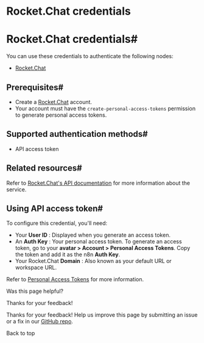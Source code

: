 # Rocket.Chat credentials

[ ](https://github.com/n8n-io/n8n-docs/edit/main/docs/integrations/builtin/credentials/rocketchat.md "Edit this page")

# Rocket.Chat credentials#

You can use these credentials to authenticate the following nodes:

  * [Rocket.Chat](../../app-nodes/n8n-nodes-base.rocketchat/)



## Prerequisites#

  * Create a [Rocket.Chat](https://rocket.chat/) account.
  * Your account must have the `create-personal-access-tokens` permission to generate personal access tokens.



## Supported authentication methods#

  * API access token



## Related resources#

Refer to [Rocket.Chat's API documentation](https://developer.rocket.chat/reference/api/rest-api) for more information about the service.

## Using API access token#

To configure this credential, you'll need:

  * Your **User ID** : Displayed when you generate an access token.
  * An **Auth Key** : Your personal access token. To generate an access token, go to your **avatar > Account > Personal Access Tokens**. Copy the token and add it as the n8n **Auth Key**.
  * Your Rocket.Chat **Domain** : Also known as your default URL or workspace URL.



Refer to [Personal Access Tokens](https://docs.rocket.chat/docs/manage-your-account-settings#personal-access-tokens) for more information.

Was this page helpful? 

Thanks for your feedback! 

Thanks for your feedback! Help us improve this page by submitting an issue or a fix in our [GitHub repo](https://github.com/n8n-io/n8n-docs). 

Back to top 
